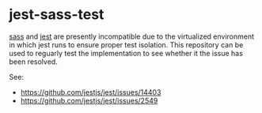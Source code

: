 # jest-sass-test

[sass] and [jest] are presently incompatible due to the virtualized environment in which jest runs to ensure proper test isolation. This repository can be used to reguarly test the implementation to see whether it the issue has been resolved.

See:

- https://github.com/jestjs/jest/issues/14403
- https://github.com/jestjs/jest/issues/2549

[sass]: https://github.com/sass/sass
[jest]: https://jestjs.io/
